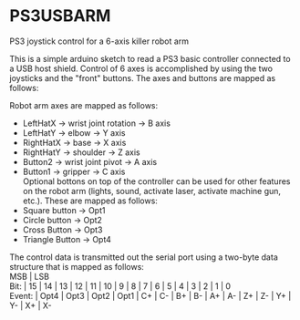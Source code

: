 # PS3USBARM
PS3 joystick control for a 6-axis killer robot arm

This is a simple arduino sketch to read a PS3 basic controller connected to a USB host shield.  Control of 6 axes is accomplished by using the two joysticks and the "front" buttons.  The axes and buttons are mapped as follows:

Robot arm axes are mapped as follows:  
 * LeftHatX  -> wrist joint rotation -> B axis  
 * LeftHatY  -> elbow                -> Y axis  
 * RightHatX -> base                 -> X axis  
 * RightHatY -> shoulder             -> Z axis  
 * Button2   -> wrist joint pivot    -> A axis  
 * Button1   -> gripper              -> C axis  
Optional bottons on top of the controller can be used for other features on the robot arm (lights, sound, activate laser, activate machine gun, etc.).  These are mapped as follows:  
 * Square button -> Opt1  
 * Circle button -> Opt2  
 * Cross Button -> Opt3  
 * Triangle Button -> Opt4  

The control data is transmitted out the serial port using a two-byte data structure that is mapped as follows:  
MSB  |                                                LSB   
 Bit: |     15   |  14   |   13  |   12   |  11 | 10 | 9  | 8  | 7 | 6 | 5 | 4 | 3 | 2 | 1 | 0   
 Event: | Opt4 | Opt3 | Opt2 | Opt1 | C+ | C- | B+ | B- | A+ | A- | Z+ | Z- | Y+ | Y- | X+ | X-   

